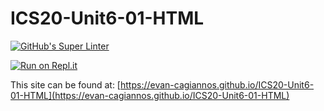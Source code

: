 # ICS20-Unit6-01-HTML
[![GitHub's Super Linter](https://github.com/evan-cagiannos/ICS20-Unit6-01-HTML/workflows/GitHub's%20Super%20Linter/badge.svg)](https://github.com/evan-cagiannos/ICS20-Unit6-01-HTML/actions)

[![Run on Repl.it](https://repl.it/badge/github/evan-cagiannos/ICS20-Unit6-01-HTML)](https://repl.it/github/evan-cagiannos/ICS20-Unit6-01-HTML)

This site can be found at: [https://evan-cagiannos.github.io/ICS20-Unit6-01-HTML](https://evan-cagiannos.github.io/ICS20-Unit6-01-HTML)
